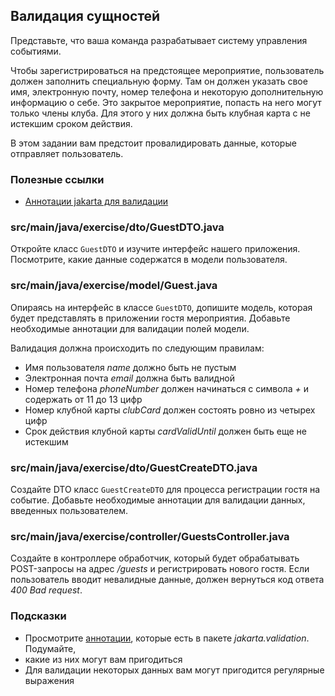 ## Валидация сущностей

Представьте, что ваша команда разрабатывает систему управления событиями.

Чтобы зарегистрироваться на предстоящее мероприятие, пользователь должен заполнить специальную форму. 
Там он должен указать свое имя, электронную почту, номер телефона и некоторую дополнительную информацию о себе. 
Это закрытое мероприятие, попасть на него могут только члены клуба. Для этого у них должна быть клубная карта 
с не истекшим сроком действия.

В этом задании вам предстоит провалидировать данные, которые отправляет пользователь.

### Полезные ссылки

* [Аннотации jakarta для валидации](https://jakarta.ee/specifications/bean-validation/3.0/jakarta-bean-validation-spec-3.0.html#builtinconstraints)

### src/main/java/exercise/dto/GuestDTO.java

Откройте класс `GuestDTO` и изучите интерфейс нашего приложения. 
Посмотрите, какие данные содержатся в модели пользователя.

### src/main/java/exercise/model/Guest.java

Опираясь на интерфейс в классе `GuestDTO`, допишите модель, которая будет представлять в приложении гостя мероприятия. 
Добавьте необходимые аннотации для валидации полей модели.

Валидация должна происходить по следующим правилам:

* Имя пользователя *name* должно быть не пустым
* Электронная почта *email* должна быть валидной
* Номер телефона *phoneNumber* должен начинаться с символа *+* и содержать от 11 до 13 цифр
* Номер клубной карты *clubCard* должен состоять ровно из четырех цифр
* Срок действия клубной карты *cardValidUntil* должен быть еще не истекшим

### src/main/java/exercise/dto/GuestCreateDTO.java

Создайте DTO класс `GuestCreateDTO` для процесса регистрации гостя на событие. 
Добавьте необходимые аннотации для валидации данных, введенных пользователем.

### src/main/java/exercise/controller/GuestsController.java

Создайте в контроллере обработчик, который будет обрабатывать POST-запросы на адрес */guests* 
и регистрировать нового гостя. Если пользователь вводит невалидные данные, должен вернуться код ответа *400 Bad request*.

### Подсказки

* Просмотрите [аннотации](https://jakarta.ee/specifications/bean-validation/3.0/jakarta-bean-validation-spec-3.0.html#builtinconstraints), которые есть в пакете _jakarta.validation_. Подумайте, 
* какие из них могут вам пригодиться
* Для валидации некоторых данных вам могут пригодится регулярные выражения
